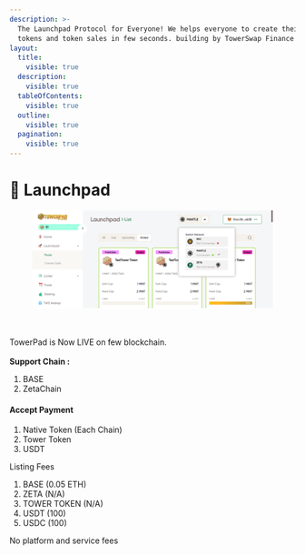 ```yaml
---
description: >-
  The Launchpad Protocol for Everyone! We helps everyone to create their own
  tokens and token sales in few seconds. building by TowerSwap Finance
layout:
  title:
    visible: true
  description:
    visible: true
  tableOfContents:
    visible: true
  outline:
    visible: true
  pagination:
    visible: true
---
```


# 💎 Launchpad

<figure><img src="../../.gitbook/assets/Screenshot 2024-01-31 000106.png" alt=""><figcaption></figcaption></figure>

\
\
TowerPad is Now LIVE on few blockchain.\
\
**Support Chain :**

1. BASE
2. ZetaChain

#### Accept Payment

1. Native Token (Each Chain)
2. Tower Token
3. USDT

Listing Fees

1. BASE (0.05 ETH)
2. ZETA (N/A)
3. TOWER TOKEN (N/A)
4. USDT (100)
5. USDC (100)

No platform and service fees
